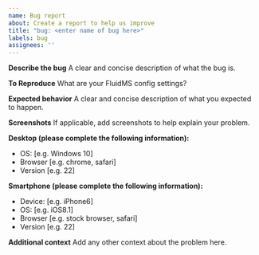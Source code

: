 ```yaml
---
name: Bug report
about: Create a report to help us improve
title: "bug: <enter name of bug here>"
labels: bug
assignees: ''
---
```


**Describe the bug**
A clear and concise description of what the bug is.

**To Reproduce**
What are your FluidMS config settings?

**Expected behavior**
A clear and concise description of what you expected to happen.

**Screenshots**
If applicable, add screenshots to help explain your problem.

**Desktop (please complete the following information):**
 - OS: [e.g. Windows 10]
 - Browser [e.g. chrome, safari]
 - Version [e.g. 22]

**Smartphone (please complete the following information):**
 - Device: [e.g. iPhone6]
 - OS: [e.g. iOS8.1]
 - Browser [e.g. stock browser, safari]
 - Version [e.g. 22]

**Additional context**
Add any other context about the problem here.
